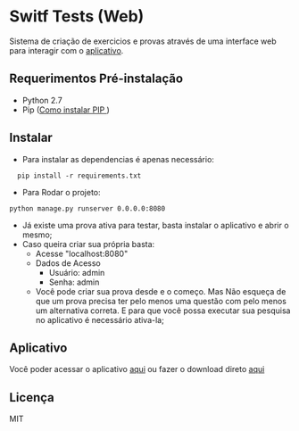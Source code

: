 # Switf Tests (Web)

Sistema de criação de exercicios e provas através de uma interface web para interagir com o [aplicativo](https://github.com/vinibiso/swift-tests-app).

## Requerimentos Pré-instalação
- Python 2.7
- Pip ([Como instalar PIP ](https://pip.pypa.io/en/stable/installing/))

## Instalar

- Para instalar as dependencias é apenas necessário:

```shell
  pip install -r requirements.txt
```

- Para Rodar o projeto:

```shell
python manage.py runserver 0.0.0.0:8080
```

- Já existe uma prova ativa para testar, basta instalar o aplicativo e abrir o mesmo;
- Caso queira criar sua própria basta:
  - Acesse "localhost:8080"
  - Dados de Acesso
    - Usuário: admin
    - Senha: admin
  - Você pode criar sua prova desde e o começo. Mas Não esqueça de que um prova precisa ter pelo menos uma questão com pelo menos um alternativa correta. E para que você possa executar sua pesquisa no aplicativo é necessário ativa-la;

## Aplicativo

Você poder acessar o aplicativo [aqui](https://github.com/vinibiso/swift-tests-app) ou fazer o download direto [aqui](https://github.com/vinibiso/swift-tests-app/raw/master/builds/android-debug.apk)

## Licença
MIT
